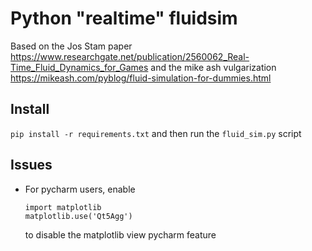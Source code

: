 # Python "realtime" fluidsim

Based on the Jos Stam paper https://www.researchgate.net/publication/2560062_Real-Time_Fluid_Dynamics_for_Games
and the mike ash vulgarization https://mikeash.com/pyblog/fluid-simulation-for-dummies.html

## Install

`pip install -r requirements.txt` and then run the `fluid_sim.py` script


## Issues

- For pycharm users, enable 
    ```       
    import matplotlib
    matplotlib.use('Qt5Agg')
    ```
    to disable the matplotlib view pycharm feature
